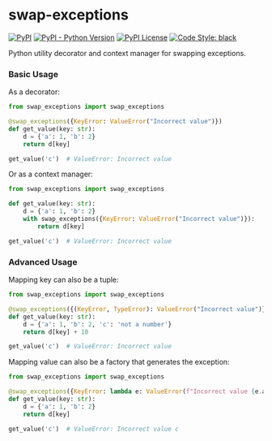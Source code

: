 # swap-exceptions

[![PyPI](https://img.shields.io/pypi/v/swap-exceptions)](https://pypi.org/project/swap-exceptions/)
[![PyPI - Python Version](https://img.shields.io/pypi/pyversions/swap-exceptions)](https://pypi.org/project/swap-exceptions/)
[![PyPI License](https://img.shields.io/pypi/l/swap-exceptions)](https://pypi.org/project/swap-exceptions/)
[![Code Style: black](https://img.shields.io/badge/code%20style-black-000000.svg)](https://github.com/psf/black/)

Python utility decorator and context manager for swapping exceptions.

### Basic Usage

As a decorator:
```python
from swap_exceptions import swap_exceptions

@swap_exceptions({KeyError: ValueError("Incorrect value")})
def get_value(key: str):
    d = {'a': 1, 'b': 2}
    return d[key]

get_value('c')  # ValueError: Incorrect value
```

Or as a context manager:
```python
from swap_exceptions import swap_exceptions

def get_value(key: str):
    d = {'a': 1, 'b': 2}
    with swap_exceptions({KeyError: ValueError("Incorrect value")}):
        return d[key]

get_value('c')  # ValueError: Incorrect value
```

### Advanced Usage

Mapping key can also be a tuple:
```python
from swap_exceptions import swap_exceptions

@swap_exceptions({(KeyError, TypeError): ValueError("Incorrect value")})
def get_value(key: str):
    d = {'a': 1, 'b': 2, 'c': 'not a number'}
    return d[key] + 10

get_value('c')  # ValueError: Incorrect value
```

Mapping value can also be a factory that generates the exception:
```python
from swap_exceptions import swap_exceptions

@swap_exceptions({KeyError: lambda e: ValueError(f"Incorrect value {e.args[0]}")})
def get_value(key: str):
    d = {'a': 1, 'b': 2}
    return d[key]

get_value('c')  # ValueError: Incorrect value c
```
